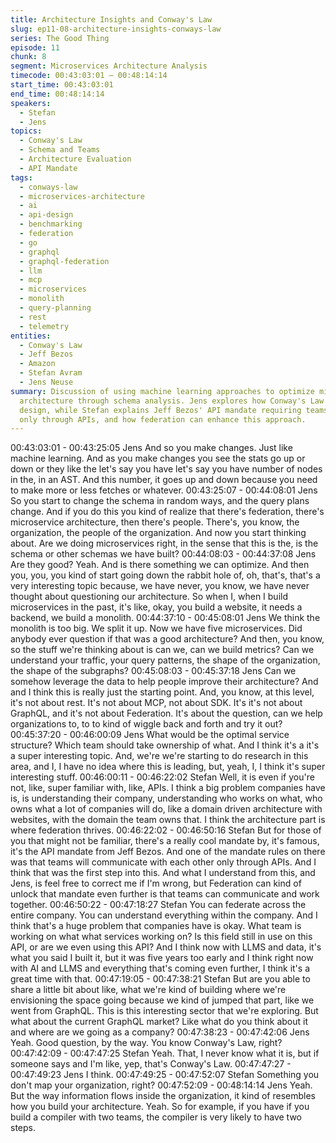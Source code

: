 ```yaml
---
title: Architecture Insights and Conway's Law
slug: ep11-08-architecture-insights-conways-law
series: The Good Thing
episode: 11
chunk: 8
segment: Microservices Architecture Analysis
timecode: 00:43:03:01 – 00:48:14:14
start_time: 00:43:03:01
end_time: 00:48:14:14
speakers:
  - Stefan
  - Jens
topics:
  - Conway's Law
  - Schema and Teams
  - Architecture Evaluation
  - API Mandate
tags:
  - conways-law
  - microservices-architecture
  - ai
  - api-design
  - benchmarking
  - federation
  - go
  - graphql
  - graphql-federation
  - llm
  - mcp
  - microservices
  - monolith
  - query-planning
  - rest
  - telemetry
entities:
  - Conway's Law
  - Jeff Bezos
  - Amazon
  - Stefan Avram
  - Jens Neuse
summary: Discussion of using machine learning approaches to optimize microservices
  architecture through schema analysis. Jens explores how Conway's Law affects system
  design, while Stefan explains Jeff Bezos' API mandate requiring teams to communicate
  only through APIs, and how federation can enhance this approach.
---
```


00:43:03:01 - 00:43:25:05
Jens
And so you make changes. Just like machine learning. And as you make changes you see the
stats go up or down or they like the let's say you have let's say you have number of nodes in
the, in an AST. And this number, it goes up and down because you need to make more or less
fetches or whatever.
00:43:25:07 - 00:44:08:01
Jens
So you start to change the schema in random ways, and the query plans change. And if you do
this you kind of realize that there's federation, there's microservice architecture, then there's
people. There's, you know, the organization, the people of the organization. And now you start
thinking about. Are we doing microservices right, in the sense that this is the, is the schema or
other schemas we have built?
00:44:08:03 - 00:44:37:08
Jens
Are they good? Yeah. And is there something we can optimize. And then you, you, you kind of
start going down the rabbit hole of, oh, that's, that's a very interesting topic because, we have
never, you know, we have never thought about questioning our architecture. So when I, when I
build microservices in the past, it's like, okay, you build a website, it needs a backend, we build
a monolith.
00:44:37:10 - 00:45:08:01
Jens
We think the monolith is too big. We split it up. Now we have five microservices. Did anybody
ever question if that was a good architecture? And then, you know, so the stuff we're thinking
about is can we, can we build metrics? Can we understand your traffic, your query patterns, the
shape of the organization, the shape of the subgraphs?
00:45:08:03 - 00:45:37:18
Jens
Can we somehow leverage the data to help people improve their architecture? And and I think
this is really just the starting point. And, you know, at this level, it's not about rest. It's not about
MCP, not about SDK. It's it's not about GraphQL, and it's not about Federation. It's about the
question, can we help organizations to, to to kind of wiggle back and forth and try it out?
00:45:37:20 - 00:46:00:09
Jens
What would be the optimal service structure? Which team should take ownership of what. And I
think it's a it's a super interesting topic. And, we're we're starting to do research in this area, and
I, I have no idea where this is leading, but, yeah, I, I think it's super interesting stuff.
00:46:00:11 - 00:46:22:02
Stefan
Well, it is even if you're not, like, super familiar with, like, APIs. I think a big problem companies
have is, is understanding their company, understanding who works on what, who owns what a
lot of companies will do, like a domain driven architecture with websites, with the domain the
team owns that. I think the architecture part is where federation thrives.
00:46:22:02 - 00:46:50:16
Stefan
But for those of you that might not be familiar, there's a really cool mandate by, it's famous, it's
the API mandate from Jeff Bezos. And one of the mandate rules on there was that teams will
communicate with each other only through APIs. And I think that was the first step into this. And
what I understand from this, and Jens, is feel free to correct me if I'm wrong, but Federation can
kind of unlock that mandate even further is that teams can communicate and work together.
00:46:50:22 - 00:47:18:27
Stefan
You can federate across the entire company. You can understand everything within the
company. And I think that's a huge problem that companies have is okay. What team is working
on what what services working on? Is this field still in use on this API, or are we even using this
API? And I think now with LLMS and data, it's what you said I built it, but it was five years too
early and I think right now with AI and LLMS and everything that's coming even further, I think
it's a great time with that.
00:47:19:05 - 00:47:38:21
Stefan
But are you able to share a little bit about like, what we're kind of building where we're
envisioning the space going because we kind of jumped that part, like we went from GraphQL.
This is this interesting sector that we're exploring. But what about the current GraphQL market?
Like what do you think about it and where are we going as a company?
00:47:38:23 - 00:47:42:06
Jens
Yeah. Good question, by the way. You know Conway's Law, right?
00:47:42:09 - 00:47:47:25
Stefan
Yeah. That, I never know what it is, but if someone says and I'm like, yep, that's Conway's Law.
00:47:47:27 - 00:47:49:23
Jens
I think.
00:47:49:25 - 00:47:52:07
Stefan
Something you don't map your organization, right?
00:47:52:09 - 00:48:14:14
Jens
Yeah. But the way information flows inside the organization, it kind of resembles how you build
your architecture. Yeah. So for example, if you have if you build a compiler with two teams, the
compiler is very likely to have two steps.